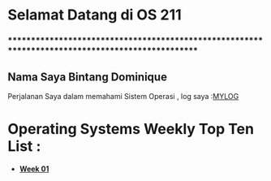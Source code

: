 # Selamat Datang di OS 211

### ************************************************************************************************

## Nama Saya Bintang Dominique

Perjalanan Saya dalam memahami Sistem Operasi , log saya :[MYLOG](https://github.com/bintangdom/os211/blob/main/TXT/mylog.txt)


# Operating Systems Weekly Top Ten List :
* <b>[Week 01](https://github.com/bintangdom/os211/blob/main/w01.md)</b>  
